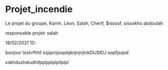 # Projet_incendie
Le projet du groupe, Karim, Léon, Salah, Cherif, $issouf, sissokho abdoulah

responsable projet: salah

18/02/2021 10:

bonjour testvfhhf
ssjqoisjoqsbjknjnjnjlnkDIJSIDJ
sopfjsqod

xskhdushdiudh$ll$pplpplplpllplpl
